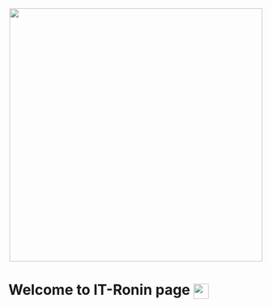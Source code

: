 <div id="header" align="center">
  <img src="https://media.giphy.com/media/nzCDqg3pNqg7K/giphy.gif" margin-bottom="30px" width="500" align="center"/>
</div>
<h1>
  Welcome to IT-Ronin page
  <img src="https://media.giphy.com/media/hvRJCLFzcasrR4ia7z/giphy.gif" height="30px" width="30px"align="center"/>
</h1>
